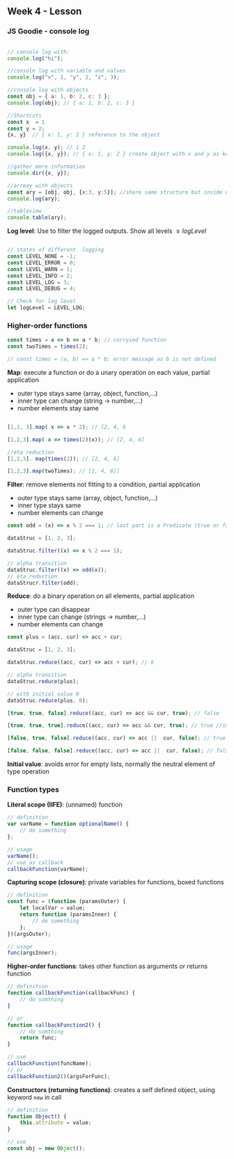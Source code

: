 ## Week 4 - Lesson

### JS Goodie  - console log

```javascript

// console log with:
console.log("hi");

//console log with variable and values
console.log("x", 1, "y", 2, "z", 3); 

//console log with objects
const obj = { a: 1, b: 2, c: 3 };
console.log(obj); // { a: 1, b: 2, c: 3 }

//Shortcuts
const x  = 1 
const y = 2;
{x, y}  // { x: 1, y: 2 } reference to the object

console.log(x, y); // 1 2
console.log({x, y}); // { x: 1, y: 2 } create object with x and y as keys

//gather more information
console.dir({x, y}); 

//arreay with objects
const ary = [obj, obj, {x:3, y:5}]; //share same structure but inside of an array
console.log(ary); 

//tableview
console.table(ary);
```

**Log level**: Use to filter the logged outputs. Show all levels $≥ logLevel$

```javascript

// states of different  logging
const LEVEL_NONE = -1;
const LEVEL_ERROR = 0;
const LEVEL_WARN = 1;
const LEVEL_INFO = 2;
const LEVEL_LOG = 3;
const LEVEL_DEBUG = 4;

// Check for log level
let logLevel = LEVEL_LOG;
```

### Higher-order functions


```javascript
const times = a => b => a * b; // curryied function
const twoTimes = times(2);

// const times = (a, b) => a * b; error message as b is not defined
```

**Map**: execute a function or do a unary operation on each value, partial application

- outer type stays same (array, object, function,...)
- inner type can change (string -> number,...)
- number elements stay same

```javascript

[1,2, 3].map( x => x * 2); // [2, 4, 6

[1,2,3].map( x => times(2)(x)); // [2, 4, 6]

//eta reduction
[1,2,3]. map(times(2)); // [2, 4, 6]

[1,2,3].map(twoTimes); // [2, 4, 6]]
```

**Filter**: remove elements not fitting to a condition, partial application

- outer type stays same (array, object, function,...)
- inner type stays same
- number elements can change

```javascript
const odd = (x) => x % 2 === 1; // last part is a Predicate (true or false)

dataStruc = [1, 2, 3];

dataStruc.filter((x) => x % 2 === 1);

// alpha transition
dataStruc.filter((x) => odd(x));
// eta reduction
dataStrucr.filter(odd);
```

**Reduce**:  do a binary operation on all elements, partial application

- outer type can disappear
- inner type can change (strings -> number,...)
- number elements can change

```javascript
const plus = (acc, cur) => acc + cur;

dataStruc = [1, 2, 3];

dataStruc.reduce((acc, cur) => acc + cur); // 6

// alpha transition
dataStruc.reduce(plus);

// with initial value 0
dataStruc.reduce(plus, 0);

[true, true, false].reduce((acc, cur) => acc && cur, true); // false

[true, true, true].reduce((acc, cur) => acc && cur, true); // true //implementation of every

[false, true, false].reduce((acc, cur) => acc ||  cur, false); // true

[false, false, false].reduce((acc, cur) => acc ||  cur, false); // false //implementation of some

```

**Initial value**: avoids error for empty lists, normally the neutral element of type operation

### Function types

**Literal scope (IIFE)**: (unnamed) function

```javascript
// definition
var varName = function optionalName() {
    // do something
};

// usage
varName();
// use as callback
callbackFunction(varName);
```

**Capturing scope (closure)**: private variables for functions, boxed functions

```javascript
// definition
const func = (function (paramsOuter) {
    let localVar = value;
    return function (paramsInner) {
        // do something
    };
})(argsOuter);

// usage
func(argsInner);
```

**Higher-order functions**: takes other function as arguments or returns function

```javascript
// definition
function callbackFunction(callbackFunc) {
    // do somthing
}

// or
function callbackFunction2() {
    // do somthing
    return func;
}

// use
callbackFunction(funcName);
// or
callbackFunction2()(argsForFunc);
```

**Constructors (returning functions)**: creates a self defined object, using keyword `new` in call

```javascript
// definition
function Object() {
    this.attribute = value;
}

// use
const obj = new Object();
```
